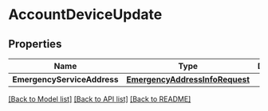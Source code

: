 # AccountDeviceUpdate

## Properties
Name | Type | Description | Notes
------------ | ------------- | ------------- | -------------
**EmergencyServiceAddress** | [**EmergencyAddressInfoRequest**](EmergencyAddressInfoRequest.md) |  | [optional] 

[[Back to Model list]](../README.md#documentation-for-models) [[Back to API list]](../README.md#documentation-for-api-endpoints) [[Back to README]](../README.md)



